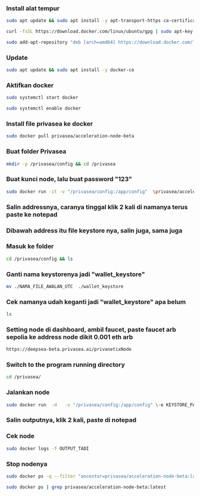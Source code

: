 ### Install alat tempur
```bash
sudo apt update && sudo apt install -y apt-transport-https ca-certificates curl software-properties-common
```
```bash
curl -fsSL https://download.docker.com/linux/ubuntu/gpg | sudo apt-key add -
```
```bash
sudo add-apt-repository "deb [arch=amd64] https://download.docker.com/linux/ubuntu $(lsb_release -cs) stable"
```

### Update
```bash
sudo apt update && sudo apt install -y docker-ce
```

### Aktifkan docker
```bash
sudo systemctl start docker
```
```bash
sudo systemctl enable docker
```

### Install file privasea ke docker
```bash
sudo docker pull privasea/acceleration-node-beta
```

### Buat folder Privasea
```bash
mkdir -p /privasea/config && cd /privasea
```

### Buat kunci node, lalu buat password "123"
```bash
sudo docker run -it -v "/privasea/config:/app/config"  \privasea/acceleration-node-beta:latest ./node-calc new_keystore
```

### Salin addressnya, caranya tinggal klik 2 kali di namanya terus paste ke notepad

### Dibawah address itu file keystore nya, salin juga, sama juga

### Masuk ke folder
```bash
cd /privasea/config && ls
```

### Ganti nama keystorenya jadi "wallet_keystore"
```bash
mv ./NAMA_FILE_AWALAN_UTC  ./wallet_keystore 
```

### Cek namanya udah keganti jadi "wallet_keystore" apa belum
```bash
ls
```

### Setting node di dashboard, ambil faucet, paste faucet arb sepolia ke address node dikit 0.001 eth arb
```bash
https://deepsea-beta.privasea.ai/privanetixNode
```

### Switch to the program running directory
```bash
cd /privasea/
```

### Jalankan node
```bash
sudo docker run  -d   -v "/privasea/config:/app/config" \-e KEYSTORE_PASSWORD=123 \privasea/acceleration-node-beta:latest
```

### Salin outputnya, klik 2 kali, paste di notepad

### Cek node
```bash
sudo docker logs -f OUTPUT_TADI
```

### Stop nodenya
```bash
sudo docker ps -q --filter "ancestor=privasea/acceleration-node-beta:latest" | xargs --no-run-if-empty docker stop
```
```bash
sudo docker ps | grep privasea/acceleration-node-beta:latest
```

